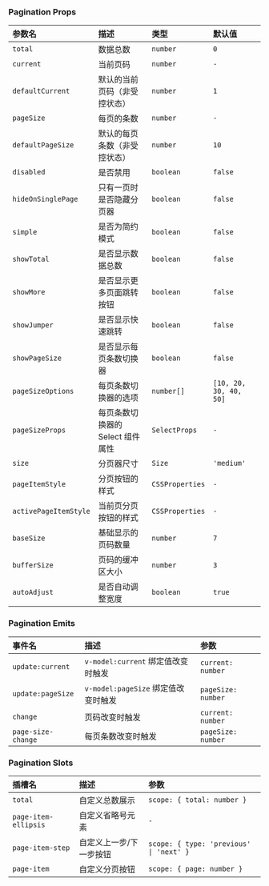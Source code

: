 
### Pagination Props

| 参数名 | 描述 | 类型 | 默认值 |
| :--- | :--- | :--- | :--- |
| `total` | 数据总数 | `number` | `0` |
| `current` | 当前页码 | `number` | `-` |
| `defaultCurrent` | 默认的当前页码（非受控状态） | `number` | `1` |
| `pageSize` | 每页的条数 | `number` | `-` |
| `defaultPageSize` | 默认的每页条数（非受控状态） | `number` | `10` |
| `disabled` | 是否禁用 | `boolean` | `false` |
| `hideOnSinglePage` | 只有一页时是否隐藏分页器 | `boolean` | `false` |
| `simple` | 是否为简约模式 | `boolean` | `false` |
| `showTotal` | 是否显示数据总数 | `boolean` | `false` |
| `showMore` | 是否显示更多页面跳转按钮 | `boolean` | `false` |
| `showJumper` | 是否显示快速跳转 | `boolean` | `false` |
| `showPageSize` | 是否显示每页条数切换器 | `boolean` | `false` |
| `pageSizeOptions` | 每页条数切换器的选项 | `number[]` | `[10, 20, 30, 40, 50]` |
| `pageSizeProps` | 每页条数切换器的 Select 组件属性 | `SelectProps` | `-` |
| `size` | 分页器尺寸 | `Size` | `'medium'` |
| `pageItemStyle` | 分页按钮的样式 | `CSSProperties` | `-` |
| `activePageItemStyle` | 当前页分页按钮的样式 | `CSSProperties` | `-` |
| `baseSize` | 基础显示的页码数量 | `number` | `7` |
| `bufferSize` | 页码的缓冲区大小 | `number` | `3` |
| `autoAdjust` | 是否自动调整宽度 | `boolean` | `true` |

### Pagination Emits

| 事件名 | 描述 | 参数 |
| :--- | :--- | :--- |
| `update:current` | `v-model:current` 绑定值改变时触发 | `current: number` |
| `update:pageSize` | `v-model:pageSize` 绑定值改变时触发 | `pageSize: number` |
| `change` | 页码改变时触发 | `current: number` |
| `page-size-change` | 每页条数改变时触发 | `pageSize: number` |

### Pagination Slots

| 插槽名 | 描述 | 参数 |
| :--- | :--- | :--- |
| `total` | 自定义总数展示 | `scope: { total: number }` |
| `page-item-ellipsis` | 自定义省略号元素 | `-` |
| `page-item-step` | 自定义上一步/下一步按钮 | `scope: { type: 'previous' \| 'next' }` |
| `page-item` | 自定义分页按钮 | `scope: { page: number }` |